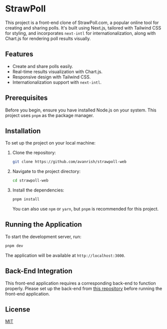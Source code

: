 # StrawPoll

This project is a front-end clone of StrawPoll.com, a popular online tool for creating and sharing polls. It's built using Next.js, tailored with Tailwind CSS for styling, and incorporates `next-intl` for internationalization, along with Chart.js for rendering poll results visually.

## Features

- Create and share polls easily.
- Real-time results visualization with Chart.js.
- Responsive design with Tailwind CSS.
- Internationalization support with `next-intl`.

## Prerequisites

Before you begin, ensure you have installed Node.js on your system. This project uses `pnpm` as the package manager.

## Installation

To set up the project on your local machine:

1. Clone the repository:
   ```bash
   git clone https://github.com/avanrish/strawpoll-web
   ```
2. Navigate to the project directory:
   ```bash
   cd strawpoll-web
   ```
3. Install the dependencies:
   ```bash
   pnpm install
   ```
   You can also use `npm` or `yarn`, but `pnpm` is recommended for this project.

## Running the Application

To start the development server, run:
```bash
pnpm dev
```
The application will be available at `http://localhost:3000`.

## Back-End Integration

This front-end application requires a corresponding back-end to function properly. Please set up the back-end from [this repository](https://github.com/avanrish/strawpoll-api) before running the front-end application.

## License

[MIT](LICENSE.md)
